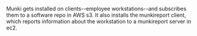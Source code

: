 Munki gets installed on clients--employee workstations--and subscribes them to a software repo in AWS s3. It also installs the munkireport client, which reports information about the workstation to a munkireport server in ec2.

